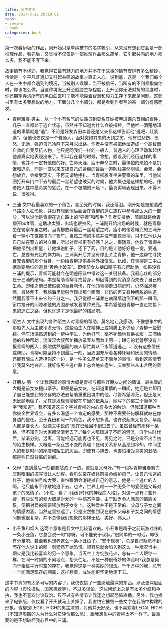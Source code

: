 ```yaml
---
title: 金色梦乡
date: 2017-3-22 20:18:01
tags: 
- review
- book
categories: book
---
```

第一次看伊坂的作品，刚开始只是单纯被书的名字吸引，从来没有想到它会是一部推理作品，看完后，又觉得不仅仅是一部推理作品那么简单，它引起共鸣的地方那么多，我不能不写下来。

故事情节不详述，我觉得它最有魅力的地方并不在于故事的情节安排有多么精妙，恰恰是一个平凡普通却又引起共鸣的故事才直击人心。说到底，这是一个我们每个人在一生中都会遇到的境况，当被别人误解，当不被信任，当所有的不利都指向你时，你该怎么做，当这种境况上升至威胁生存程度，上升至你无法对抗的程度时，你还期望弄清所有的黑白曲直吗？能不能靠着智慧和毅力生存下来都是问题。这部书里有太多我想说的地方，下面分几个小部分，都是看到作者写的某一部分有感而发。

* 青柳雅春
男主，从一个小有名气的快递员到莫名其妙被卷进谋杀首相的案件，几乎一直都处于逃亡状态，虽然并不知道为什么会被指控，但他唯一清楚地知道的事情就是“逃”，不论是好友森田森吾还是父亲都这样告诉他“逃吧，赶紧逃”。但他也仅仅是一个普通人，面对突如其来的灭顶之灾，他有过悲伤、愤怒、无助，强迫自己冷静下来寻求出路。作者并没有被把他塑造成一个高智商自救的自我反抗人物，他只是同我们一样的一般人。普通人的心理活动和起伏他都真实地表现出来了。所以我在看的时候，曾想，假设我们经历这样的事情，也并不一定有他做的好。亡命天涯，疲于奔命之时，最惧怕的恐怕不是饥饿和追杀，而是一直以来支撑自己的紧绷的最后一道防线突然崩塌。会累，会想放弃，会接受现实，不再无谓地挣扎。当青柳雅春坐进警察的车里，当他试图打开车门冲下去的最后一丝希望也破灭的时候，他大概也是这样想的吧。作者把人性中最真实的感受，在一个极端的环境下，最真实地表现出来，不得不说，很难得。

* 三浦
文中我最喜欢的一个角色，甚至死的时候，我还落泪。刚开始是被塑造成马路杀人狂形象，并没有想到他后面会在青柳的逃亡旅程中参与那么大的一部分，可以说他是青柳在逃亡路上的“导师”和帮手？作者安排他，简直就是给青柳开buff啊，这助攻太强，出场也很拉风。三浦刚开始出场的时候，就是青柳坐在警察车里之时。当青柳放弃最后一丝希望之时，瘦小的带着帽兜的三浦开着一辆小车直接撞向了警车。当然三浦的本意并没有要救青柳，只不过他认为自己站在警方的对立面，所以对青柳更有好感？总之，很随意，他救了青柳并把他带到出租屋，让他填饱肚子。还下了药，目的是让他好好睡一觉，要逃亡，总要有充足的体力啊。三浦离开后并没有停止关注青柳，他一边帮忙寻找冒充青柳的那个替身，一边给青柳提供各种外挂信息。比如，在青柳逃亡中占据重要地位的道具“黄色小破车”。即使前女友樋口晴子有心帮助他，如果没有三浦的提示，青柳可能就会在阴差阳错中错过这一关键装备。我最心疼的部分在于三浦的结局。本是帮助青柳寻找替身，却因得到的假消息而失去了自己的生命。即便之前已被假装的替身刺伤，在他领青柳走进病房时，仍然强忍疼痛，最终倒下。我脑海里能够浮现出那个画面，悲伤的但又有种解脱的味道，然而我写不出来它的千分之一。我只觉得三浦靠在病房墙边倒下的那一瞬间，窗帘拉开的间隙和他的周围都散发着某种光亮。本希望他陪青柳一直走完接下来的逃亡之路，但也许这才是他最好的结局吧。

* 陌生人
文中出现的各种陌生人对青柳的帮助，莫名地让我感动。不像想象中的那般先入为主或冷漠无情，这些陌生人在精神上或物质上多少给了青柳一些慰藉。停车场偶然遇到的一帮中学生，为他打气，毫不犹豫地互换衣服；三浦给他的各种帮助；流浪汉大叔帮忙播放录音从而救出阿一；蹲守的老警察没有上报青柳的闯入；医院偶然碰面的病人帮忙其从下水管道逃走……没有这些信任或帮助，青柳可能坚持不到最后一刻。当周围充斥着各种怀疑和厌恶的情绪，还能有陌生人选择你这一边，是一件多么简单又不简单的事情。看到这些情节让我莫名地兴奋，就好像男主逃亡路上总会绝处逢生，庆幸那些从未言明的善意。

* 好朋友
另一个让我感叹的事情大概是青柳与那些好朋友之间的情谊。最执着的大概是前女友樋口晴子。即便是前女友，在知道事情的一瞬间，她还是立即用了自己能想到的仅存的办法去帮助重重困境中的他，尽管希望渺茫，但还是义无反顾地做了。尤其是发现青柳留在车里的纸条后，她写下的那三个简单的字“我知道”。我不知道这三个字对青柳的内心有多大的触动，但我知道那种当你被全世界误会，有多么渴望一个肯定的感受，那种不需要任何解释就站在你身边的信任。至于森田和阿一的角色，我不想多说。也许说起来太复杂。毕竟人都是要长大，就像文中说的“现在已经回不到过去了。虽然曾经有那样一条路，但不知何时大家都渐渐老去了。”每个人都踏进了不同的河流，自学生时代后，渐渐分别，远离，可能相遇可能再也不见，再见之时，已是分辨不出当初的陌生模样。大概是一条亘古不变的真理：任何关系都从高昂到冷却，中间注入的都是时间的厚度和陌生的灰尘。即使有心拂去，也害怕接受真实的丑陋，都是些日渐背离的刻痕。

* 父母
“直到最后一刻都要站孩子一边，这就是父母呀。”有一段写青柳雅春努力压制眼泪的描写很让人动容。看见父亲在媒体前拼命维护自己，让自己快逃的样子，他害怕号啕大哭，害怕眼泪会消耗掉自己的意志，他是一个逃亡的人啊。他只能永不停歇地逃下去。也许，世界上唯一一种无条件的爱便是父母对孩子的感情了。（不过，看了《我们时代的神经症人格》，对这一点有了些怀疑，有些父母的爱大概是对爱的一种病态需要。由于缺乏令人满意的情感关系，便把对爱的需要释放到子女身上。这种爱并不是正常的、父母与子女之间的情感内涵。当然这里扯远了，只是突然想到现在很多父母和子女之间的情感问题也很复杂，并不总像我们想象的那样无私、美好、伟大。）

* 小丑鱼和烟火
这两个意象是我文中比较喜欢的。小丑鱼是晴子之前玩游戏养的一条小丑鱼，它总会说一句“你呀，可不能安于现状。”很简单的一句话，却很有分量吧。甚至我也想养这么一条小丑鱼了。“安于现状”，总是自己察觉不到而在他人说出的那一刻猛然开始恐慌。很容易就会陷入到这么一种境况当中。烟火是我比较喜欢的另一个意象。当天空上方绽放花火，总有一个人跟你一样，在同一时刻的不同地点，抬头伫足，不是一种很奇妙的体验吗?我总是倾向于相信平行时空的存在，我觉得这是一种美妙的想法。千千万中的我，总有一个能满足现存的期冀，这样想着，或许能更坚定地走下去。

这本书真的有太多可写的内容了，我仅仅挑了一些感触最深的东西。涉及更深层面的内容（舆论操纵，国家机器等），不过多谈论，这些问题上总是有太多分歧和争执，我也不喜欢讨论政治。只不过有些情节让我迷之想起恐怖直播。另外，我也找来了电影版，仅仅看了开头就马上关掉了，我害怕它摧毁一些文字在我脑中构建的形象。青柳是LEGAL HIGH的男主演的，对他并无好感，也不喜欢看LEGAL HIGH（不知道周围的人为什么对它评价那么高），跟我想象中的青柳太不一样了。最重要的是不想破坏我心目中的三浦。
